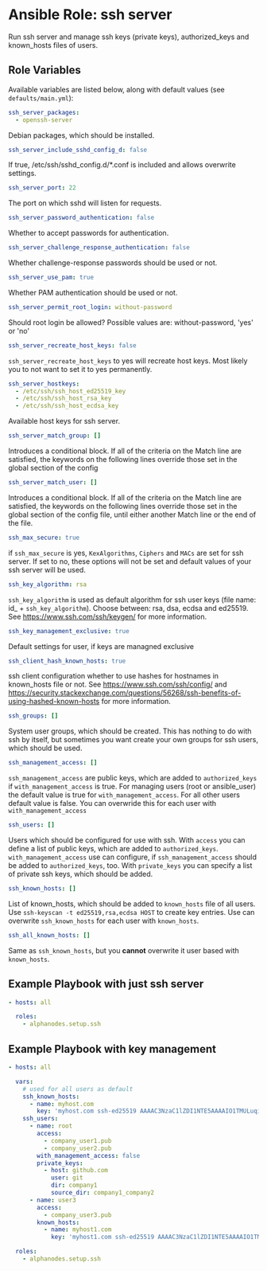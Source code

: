 # Ansible Role: ssh server

Run ssh server and manage ssh keys (private keys), authorized_keys and known_hosts files of users.

## Role Variables

Available variables are listed below, along with default values (see `defaults/main.yml`):

```yaml
ssh_server_packages:
  - openssh-server
```

Debian packages, which should be installed.

```yaml
ssh_server_include_sshd_config_d: false
```

If true, /etc/ssh/sshd_config.d/*.conf is included and allows overwrite settings.

```yaml
ssh_server_port: 22
```

The port on which sshd will listen for requests.

```yaml
ssh_server_password_authentication: false
```

Whether to accept passwords for authentication.

```yaml
ssh_server_challenge_response_authentication: false
```

Whether challenge-response passwords should be used or not.

```yaml
ssh_server_use_pam: true
```

Whether PAM authentication should be used or not.

```yaml
ssh_server_permit_root_login: without-password
```

Should root login be allowed? Possible values are: without-password, 'yes' or 'no'

```yaml
ssh_server_recreate_host_keys: false
```

`ssh_server_recreate_host_keys` to yes will recreate host keys. Most likely you to not want to set it to
yes permanently.

```yaml
ssh_server_hostkeys:
  - /etc/ssh/ssh_host_ed25519_key
  - /etc/ssh/ssh_host_rsa_key
  - /etc/ssh/ssh_host_ecdsa_key
```

Available host keys for ssh server.

```yaml
ssh_server_match_group: []
```

Introduces a conditional block.  If all of the criteria on the Match line are satisfied, the keywords on the following lines override those set in the global section of the config

```yaml
ssh_server_match_user: []
```

Introduces a conditional block.  If all of the criteria on the Match line are satisfied, the keywords on the following lines override those set in the global section of the config file, until either another Match line or the end of the file.

```yaml
ssh_max_secure: true
```

if `ssh_max_secure` is yes, `KexAlgorithms`, `Ciphers` and `MACs` are set for ssh server. If set to no, these
options will not be set and default values of your ssh server will be used.

```yaml
ssh_key_algorithm: rsa
```

`ssh_key_algorithm` is used as default algorithm for ssh user keys (file name: id_ + `ssh_key_algorithm`). Choose between: rsa, dsa, ecdsa and ed25519. See <https://www.ssh.com/ssh/keygen/> for more information.

```yaml
ssh_key_management_exclusive: true
```

Default settings for user, if keys are managned exclusive

```yaml
ssh_client_hash_known_hosts: true
```

ssh client configuration whether to use hashes for hostnames in known_hosts file or not. See <https://www.ssh.com/ssh/config/> and <https://security.stackexchange.com/questions/56268/ssh-benefits-of-using-hashed-known-hosts> for more information.

```yaml
ssh_groups: []
```

System user groups, which should be created. This has nothing to do with ssh by itself, but sometimes you want create your own groups for ssh users, which should be used.

```yaml
ssh_management_access: []
```

`ssh_management_access` are public keys, which are added to `authorized_keys` if `with_management_access` is true.
For managing users (root or ansible_user) the default value is true for `with_management_access`. For all other users default value is false. You can overwride this for each user with `with_management_access`

```yaml
ssh_users: []
```

Users which should be configured for use with ssh. With `access` you can define a list of public keys, which are added to `authorized_keys`. `with_management_access` use can configure, if `ssh_management_access` should be added to `authorized_keys`, too. With `private_keys` you can specify a list of private ssh keys, which should be added.

```yaml
ssh_known_hosts: []
```

List of known_hosts, which should be added to `known_hosts` file of all users. Use `ssh-keyscan -t ed25519,rsa,ecdsa HOST` to create key entries. Use can overwrite `ssh_known_hosts` for each user with `known_hosts`.

```yaml
ssh_all_known_hosts: []
```

Same as `ssh_known_hosts`, but you **cannot** overwrite it user based with `known_hosts`.

## Example Playbook with just ssh server

```yaml
- hosts: all

  roles:
    - alphanodes.setup.ssh
```

## Example Playbook with key management

```yaml
- hosts: all

  vars:
    # used for all users as default
    ssh_known_hosts:
      - name: myhost.com
        key: 'myhost.com ssh-ed25519 AAAAC3NzaC1lZDI1NTE5AAAAIO1TMULuqiGtbwkbbPccedorx7jqlrDyRCHg3978a7iy'
    ssh_users:
      - name: root
        access:
          - company_user1.pub
          - company_user2.pub
        with_management_access: false
        private_keys:
          - host: github.com
            user: git
            dir: company1
            source_dir: company1_company2
      - name: user3
        access:
          - company_user3.pub
        known_hosts:
          - name: myhost1.com
            key: 'myhost1.com ssh-ed25519 AAAAC3NzaC1lZDI1NTE5AAAAIO1TMULuqiGtbwkbbPccedorx7jqlrDyRCHg3978a7iy'

  roles:
    - alphanodes.setup.ssh
```

